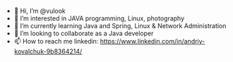 - 👋 Hi, I’m @vulook
- 👀 I’m interested in JAVA programming, Linux, photography
- 🌱 I’m currently learning Java and Spring, Linux & Network Administration
- 💞️ I’m looking to collaborate as a Java developer
- 📫 How to reach me linkedin: https://www.linkedin.com/in/andriy-kovalchuk-9b8364214/
<!---
vulook/vulook is a ✨ special ✨ repository because its `README.md` (this file) appears on your GitHub profile.
You can click the Preview link to take a look at your changes.
--->
